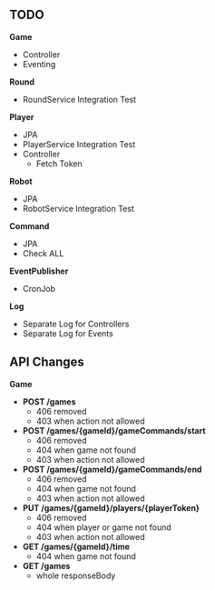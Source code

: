 

## TODO

**Game**
- Controller
- Eventing

**Round**
- RoundService Integration Test

**Player**
- JPA
- PlayerService Integration Test
- Controller
  - Fetch Token

**Robot**
- JPA
- RobotService Integration Test

**Command**
- JPA
- Check ALL

**EventPublisher**
- CronJob 

**Log**
- Separate Log for Controllers
- Separate Log for Events


## API Changes

**Game**
- **POST /games**
  - 406 removed
  - 403 when action not allowed
- **POST /games/{gameId}/gameCommands/start**
  - 406 removed
  - 404 when game not found
  - 403 when action not allowed
- **POST /games/{gameId}/gameCommands/end**
  - 406 removed
  - 404 when game not found
  - 403 when action not allowed
- **PUT /games/{gameId}/players/{playerToken}**
  - 406 removed
  - 404 when player or game not found
  - 403 when action not allowed
- **GET /games/{gameId}/time**
  - 404 when game not found
- **GET /games**
  - whole responseBody